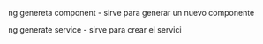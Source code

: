 ng genereta component - sirve para generar un nuevo componente

ng generate service - sirve para crear el servici